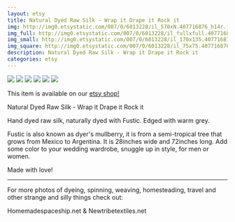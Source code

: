 ```yaml
---
layout: etsy
title: Natural Dyed Raw Silk - Wrap it Drape it Rock it 
img: http://img0.etsystatic.com/007/0/6013228/il_570xN.407716876_h14r.jpg
img_full: http://img0.etsystatic.com/007/0/6013228/il_fullxfull.407716876_h14r.jpg
img_small: http://img0.etsystatic.com/007/0/6013228/il_170x135.407716876_h14r.jpg
img_square: http://img0.etsystatic.com/007/0/6013228/il_75x75.407716876_h14r.jpg
description: Natural Dyed Raw Silk - Wrap it Drape it Rock it 
categories: etsy 
---
```

<img src="http://img0.etsystatic.com/007/0/6013228/il_570xN.407716876_h14r.jpg"/>

<img src="http://img0.etsystatic.com/007/0/6013228/il_570xN.407716876_h14r.jpg"/>

<img src="http://img2.etsystatic.com/002/0/6013228/il_570xN.407716930_sqel.jpg"/>

<img src="http://img0.etsystatic.com/005/0/6013228/il_570xN.407716924_rog0.jpg"/>

<img src="http://img1.etsystatic.com/005/0/6013228/il_570xN.407718245_6puv.jpg"/>

<img src="http://img0.etsystatic.com/008/0/6013228/il_570xN.407716928_j28h.jpg"/>



This item is available on our <a href="http://www.etsy.com/listing/118254799/natural-dyed-raw-silk-wrap-it-drape-it?utm_source=newtribetextilesjeky&utm_medium=api&utm_campaign=api">etsy shop!</a>

Natural Dyed Raw Silk - Wrap it Drape it Rock it

Hand dyed raw silk, naturally dyed with Fustic.
Edged with warm grey.

Fustic is also known as dyer&#39;s mullberry, it is from a semi-tropical tree that grows from Mexico to Argentina.
It is 28inches wide and 72inches long. 
Add some color to your wedding wardrobe, snuggle up in style, for men or women.

Made with love!

____________________________________
For more photos of dyeing, spinning, weaving, homesteading, travel and other strange and silly things check out:

Homemadespaceship.net
&
Newtribetextiles.net

